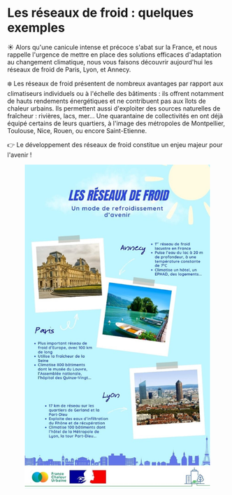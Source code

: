 # Les réseaux de froid : quelques exemples

☀️ Alors qu'une canicule intense et précoce s'abat sur la France, et nous rappelle l'urgence de mettre en place des solutions efficaces d'adaptation au changement climatique, nous vous faisons découvrir aujourd'hui les réseaux de froid de Paris, Lyon, et Annecy.

❄️ Les réseaux de froid présentent de nombreux avantages par rapport aux climatiseurs individuels ou à l'échelle des bâtiments : ils offrent notamment de hauts rendements énergétiques et ne contribuent pas aux îlots de chaleur urbains. Ils permettent aussi d'exploiter des sources naturelles de fraîcheur : rivières, lacs, mer... Une quarantaine de collectivités en ont déjà équipé certains de leurs quartiers, à l'image des métropoles de Montpellier, Toulouse, Nice, Rouen, ou encore Saint-Etienne.

👉 Le développement des réseaux de froid constitue un enjeu majeur pour l'avenir !

<figure><img src=".gitbook/assets/FCU_exemples_reseaux.jpg" alt=""><figcaption></figcaption></figure>
